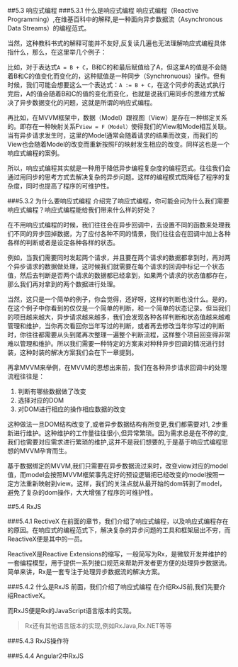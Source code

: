 ##5.3 响应式编程
###5.3.1 什么是响应式编程
响应式编程（Reactive Programming）,在维基百科中的解释,是一种面向异步数据流（Asynchronous Data Streams）的编程范式。

当然，这种教科书式的解释可能并不友好,反复读几遍也无法理解响应式编程具体指什么，那么，在这里举几个例子：

比如，对于表达式```A = B + C```，B和C的和最后赋值给了A，但这里A的值是不会随着B和C的值变化而变化的，这种赋值是一种同步（Synchronuous）操作。但有时候，我们可能会想要这么一个表达式：```A := B + C```，在这个同步的表达式执行完后，A的值会随着B和C的值的变化而变化，也就是说我们用同步的思维方式解决了异步数据变化的问题，这就是所谓的响应式编程。

再比如，在MVVM框架中，数据（Model）跟视图（View）是存在一种绑定关系的。即存在一种映射关系F```View = F（Model）```使得我们的View和Mode相互关联。当有异步请求发生时，这里的Model通常会随着请求的结果而改变，而我们的View也会随着Model的改变而重新按照F的映射发生相应的改变。同样这也是一个响应式编程的案例。

所以，响应式编程其实就是一种用于降低异步编程复杂度的编程范式。往往我们会通过用同步的思考方式去解决复杂的异步问题。这样的编程模式既降低了程序的复杂度，同时也提高了程序的可维护性。

###5.3.2 为什么要响应式编程
介绍完了响应式编程，你可能会问为什么我们需要响应式编程？响应式编程能给我们带来什么样的好处？

在不用响应式编程的时候，我们往往会在异步回调中，去设置不同的函数来处理我们不同的异步回掉数据，为了应付各种不同的情景，我们往往会在回调中加上各种各样的判断或者是设定各种各样的状态。

例如，当我们需要同时发起两个请求，并且要在两个请求的数据都拿到时，再对两个异步请求的数据做处理，这时候我们就需要在每个请求的回调中标记一个状态值，然后去判断是否两个请求的数据都已经拿到，如果两个请求的状态值都存在，那么我们再对拿到的两个数据进行处理。

当然，这只是一个简单的例子，你会觉得，还好呀，这样的判断也没什么。是的，在这个例子中你看到的仅仅是一个简单的判断，和一个简单的状态记录。但当我们的项目越来越大，异步请求越来越多，我们会发现各种各样判断和状态值越来越难管理和维护，当你再次看回你当年写过的判断，或者再去修改当年你写过的判断时，你往往都需要从头到尾再次整理一遍整个判断流程，这样整个项目回变得非常难以管理和维护。所以我们需要一种特定的方案来对种种异步回调的情况进行封装，这种封装的解决方案我们会在下一章提到。

再拿MVVM来举例，在MVVM的思想出来前，我们在各种异步请求回调中的处理流程往往是：
1. 判断有哪些数据做了改变
2. 选择对应的DOM
3. 对DOM进行相应的操作相应数据的改变

这种做法一旦DOM结构改变了,或者异步数据结构有所变更,我们都需要对1, 2步重新进行维护。这种维护的工作量往往很小,但异常繁琐。因为需求总是在不停的变,我们也需要对应需求进行繁琐的维护,这并不是我们想要的,于是基于响应式编程思想的MVVM孕育而生。

基于数据绑定的MVVM,我们只需要在异步数据流过来时，改变view对应的model值，而model会按照MVVM框架事先定好的预设逻辑把已经改变的model按照一定方法重新映射到view。这样，我们的关注点就从最开始的dom转到了model，避免了复杂的dom操作，大大增强了程序的可维护性。

##5.4 RxJS

###5.4.1 RectiveX
在前面的章节，我们介绍了响应式编程，以及响应式编程存在的原因。在响应式的编程范式下，解决复杂的异步问题的工具和框架层出不穷，而ReactiveX便是其中的一员。

ReactiveX是Reactive Extensions的缩写，一般简写为Rx，是微软开发并维护的一套编程模型，用于提供一系列接口规范来帮助开发者更方便的处理异步数据流。简单来讲，Rx是一套专注于处理异步数据流的解决方案。



###5.4.2 什么是RxJS
前面，我们介绍了响应式编程
在介绍RxJS前,我们先要介绍ReactiveX。



而RxJS便是Rx的JavaScript语言版本的实现。

> Rx还有其他语言版本的实现,例如RxJava,Rx.NET等等

###5.4.3 RxJS操作符

###5.4.4 Angular2中RxJS
